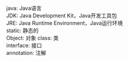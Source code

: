 java: Java语言  
JDK: Java Development Kit，Java开发工具包  
JRE: Java Runtime Environment，Java运行环境  
static: 静态的  
Object: 对象
class: 类  
interface: 接口  
annotation: 注解  


